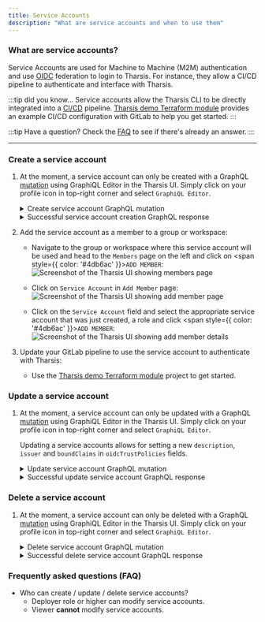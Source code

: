 ```yaml
---
title: Service Accounts
description: "What are service accounts and when to use them"
---
```


### What are service accounts?

Service Accounts are used for Machine to Machine (M2M) authentication and use [OIDC](https://openid.net/connect/) federation to login to Tharsis. For instance, they allow a CI/CD pipeline to authenticate and interface with Tharsis.

:::tip did you know...
Service accounts allow the Tharsis CLI to be directly integrated into a [CI/CD](https://en.wikipedia.org/wiki/CI/CD) pipeline. [Tharsis demo Terraform module](https://changeme.example.com) provides an example CI/CD configuration with GitLab to help you get started.
:::

:::tip Have a question?
Check the [FAQ](#frequently-asked-questions-faq) to see if there's already an answer.
:::

---

### Create a service account

1. At the moment, a service account can only be created with a GraphQL [mutation](https://graphql.org/learn/queries/#mutations) using GraphiQL Editor in the Tharsis UI. Simply click on your profile icon in top-right corner and select `GraphiQL Editor`.

   <details><summary>Create service account GraphQL mutation</summary>

   ```graphql showLineNumbers
   mutation {
     createServiceAccount(
       input: {
         name: "enter-service-account-name-here"
         description: "Enter a description of your service account here."
         groupPath: "topGroup/nextGroup/.../lowestGroup"
         oidcTrustPolicies: [
           {
             issuer: "https://git.example.com"
             boundClaims: [
               {
                 name: "namespace_path"
                 value: "path to git group that will be granted access"
               }
             ]
           }
         ]
       }
     ) {
       serviceAccount {
         id
         resourcePath
       }
       problems {
         type
         message
       }
     }
   }
   ```

   > Add the `name` you want to use for your service account, an optional `description`, the `groupPath` starting with your top-level group down to the group where this service account will be used. Also, add the value of the `boundClaims` from the service account trust policy.

   :::tip

   Run with **&#9655;** (play) button in GraphiQL Editor.

   :::

   :::caution
   Service account names may only contain **digits**, **lowercase** letters with a **hyphen** or an **underscore** in non-leading or trailing positions.

   A service account's name **cannot** be changed once created. It will have to be deleted and recreated which is **dangerous**.
   :::

   :::caution api is not yet stable!

   Mutations are subject to change with improvements to the Tharsis API.

   :::

   </details>

      <details><summary>Successful service account creation GraphQL response</summary>

   ```graphql showLineNumbers
   {
      "data": {
        "createServiceAccount": {
          "serviceAccount": {
            "id": "U0FfNGIyYWNkMmYtYTAxNy00MzljLTliYzItYzc4NWU5MzM5NWE5",
            "resourcePath": "test/a-sample-service-account"
          },
          "problems": [] # This must be empty.
        }
      },
      "extensions": {
        "cost": {
          "throttled": false,
          "requestedQueryCost": 10,
          "maxQueryCost": 0,
          "remaining": 0
        }
      }
   }
   ```

   :::info important!

   Note down the service account `id` somewhere safe incase you would like to modify the service account after creation. This will not be necessary after after more service account support is added to the Tharsis UI and is only needed for GraphQL mutations through `GraphiQL Editor`.

   :::

   :::caution api is not yet stable!

   Responses are subject to change with improvements to the Tharsis API.

   :::

   </details>

2. Add the service account as a member to a group or workspace:

   - Navigate to the group or workspace where this service account will be used and head to the `Members` page on the left and click on <span style={{ color: '#4db6ac' }}>`ADD MEMBER`</span>:
     ![Screenshot of the Tharsis UI showing members page](/img/service_accounts/members-page.png "Members page")

   - Click on `Service Account` in `Add Member` page:
     ![Screenshot of the Tharsis UI showing add member page](/img/service_accounts/add-member-page.png "Add member page")

   - Click on the `Service Account` field and select the appropriate service account that was just created, a role and click <span style={{ color: '#4db6ac' }}>`ADD MEMBER`</span>:
     ![Screenshot of the Tharsis UI showing add member details](/img/service_accounts/add-member-details.png "Add member details")

3. Update your GitLab pipeline to use the service account to authenticate with Tharsis:

   - Use the [Tharsis demo Terraform module](https://changeme.example.com) project to get started.

### Update a service account

1. At the moment, a service account can only be updated with a GraphQL [mutation](https://graphql.org/learn/queries/#mutations) using GraphiQL Editor in the Tharsis UI. Simply click on your profile icon in top-right corner and select `GraphiQL Editor`.

   Updating a service accounts allows for setting a new `description`, `issuer` and `boundClaims` in `oidcTrustPolicies` fields.

   <details><summary>Update service account GraphQL mutation</summary>

   ```graphql showLineNumbers
   mutation {
     updateServiceAccount(
       input: {
         id: "U0FfMWI0MDljOWMtMDgxMy00ZmJjLTliM2EtM2YzNmRkNDIwYmI5" # Replace me!
         description: "This is the new description and its optional"
         oidcTrustPolicies: {
           issuer: "https://git.example.com"
           boundClaims: [
             {
               name: "namespace_path"
               value: "path to git group that will be granted access"
             }
           ]
         }
       }
     ) {
       problems {
         type
         message
       }
     }
   }
   ```

   > Replace the `id` field value with the one you copied when creating the service account.

   :::tip

   Run with **&#9655;** (play) button in GraphiQL Editor.

   :::

   :::caution api is not yet stable!

   Mutations are subject to change with improvements to the Tharsis API.

   :::

   </details>

   <details><summary>Successful update service account GraphQL response</summary>

   ```graphql
   {
      "data": {
        "updateServiceAccount": {
          "problems": [] # This must be empty.
        }
      },
      "extensions": {
        "cost": {
          "throttled": false,
          "requestedQueryCost": 10,
          "maxQueryCost": 0,
          "remaining": 0
        }
      }
   }
   ```

   :::caution api is not yet stable!

   Responses are subject to change with improvements to the Tharsis API.

   :::

   </details>

### Delete a service account

1. At the moment, a service account can only be deleted with a GraphQL [mutation](https://graphql.org/learn/queries/#mutations) using GraphiQL Editor in the Tharsis UI. Simply click on your profile icon in top-right corner and select `GraphiQL Editor`.

   <details><summary>Delete service account GraphQL mutation</summary>

   ```graphql showLineNumbers
   mutation {
     deleteServiceAccount(
       input: { id: "U0FfNGIyYWNkMmYtYTAxNy00MzljLTliYzItYzc4NWU5MzM5NWE5" } # Replace me!
     ) {
       problems {
         type
         message
       }
       clientMutationId
     }
   }
   ```

   > Replace the `id` field value with the one you copied when creating the service account.

   :::tip

   Run with **&#9655;** (play) button in GraphiQL Editor.

   :::

   :::caution api is not yet stable!

   Mutations are subject to change with improvements to the Tharsis API.

   :::

   :::danger deletion is dangerous

   Deleting a service account is an <u>**irreversible**</u> operation. Anything making use of this service account will **not** be able to authenticate with Tharsis such as a CI/CD pipeline. Proceed with **extreme** caution.

   :::

   </details>

   <details><summary>Successful delete service account GraphQL response</summary>

   ```graphql
   {
      "data": {
        "deleteServiceAccount": {
          "problems": [], # This must be empty.
          "clientMutationId": null
        }
      },
      "extensions": {
        "cost": {
          "throttled": false,
          "requestedQueryCost": 10,
          "maxQueryCost": 0,
          "remaining": 0
        }
      }
   }
   ```

   :::caution api is not yet stable!

   Response are subject to change with improvements to the Tharsis API.

   :::

   </details>

### Frequently asked questions (FAQ)

- Who can create / update / delete service accounts?
  - Deployer role or higher can modify service accounts.
  - Viewer **cannot** modify service accounts.
